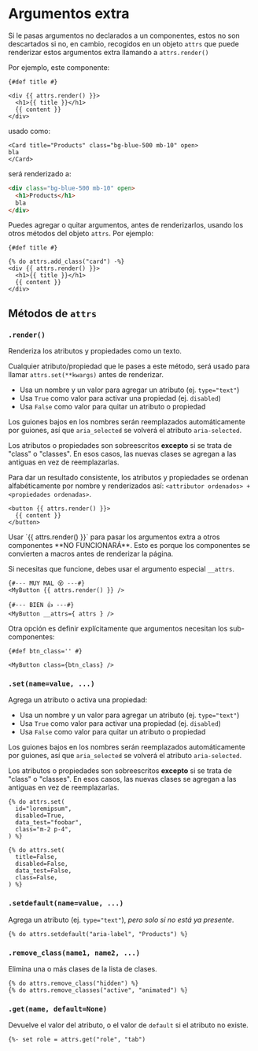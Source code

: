 # Argumentos extra

Si le pasas argumentos no declarados a un componentes, estos no son descartados si no, en cambio, recogidos en un objeto `attrs` que puede renderizar estos argumentos extra llamando a `attrs.render()`

Por ejemplo, este componente:

```html+jinja title="components/Card.jinja"
{#def title #}

<div {{ attrs.render() }}>
  <h1>{{ title }}</h1>
  {{ content }}
</div>
```

usado como:

```html+jinja
<Card title="Products" class="bg-blue-500 mb-10" open>
bla
</Card>
```

será renderizado a:

```html
<div class="bg-blue-500 mb-10" open>
  <h1>Products</h1>
  bla
</div>
```

Puedes agregar o quitar argumentos, antes de renderizarlos, usando los otros métodos del objeto `attrs`. Por ejemplo:

```html+jinja
{#def title #}

{% do attrs.add_class("card") -%}
<div {{ attrs.render() }}>
  <h1>{{ title }}</h1>
  {{ content }}
</div>
```

## Métodos de `attrs`

### `.render()`

Renderiza los atributos y propiedades como un texto.

Cualquier atributo/propiedad que le pases a este método, será usado para llamar `attrs.set(**kwargs)` antes de renderizar.

- Usa un nombre y un valor para agregar un atributo (ej. `type="text"`)
- Usa `True` como valor para activar una propiedad (ej. `disabled`)
- Usa `False` como valor para quitar un atributo o propiedad

Los guiones bajos en los nombres serán reemplazados automáticamente por guiones, así que `aria_selected` se volverá el atributo `aria-selected`.

Los atributos o propiedades son sobreescritos **excepto** si se trata de "class" o "classes".
En esos casos, las nuevas clases se agregan a las antiguas en vez de reemplazarlas.

Para dar un resultado consistente, los atributos y propiedades se ordenan alfabéticamente por nombre y renderizados así: `<attributor ordenados> + <propiedades ordenadas>`.

```html+jinja
<button {{ attrs.render() }}>
  {{ content }}
</button>
```

<Callout type="warning">
Usar `{{ attrs.render() }}` para pasar los argumentos extra a otros componentes **NO FUNCIONARÁ**. Esto es porque los componentes se convierten a macros antes de renderizar la página.

Si necesitas que funcione, debes usar el argumento especial `__attrs`.

```html+jinja
{#--- MUY MAL 😵 ---#}
<MyButton {{ attrs.render() }} />

{#--- BIEN 👍 ---#}
<MyButton __attrs={ attrs } />
```

Otra opción es definir explícitamente que argumentos necesitan los sub-componentes:

```html+jinja
{#def btn_class='' #}

<MyButton class={btn_class} />
```
</Callout>


### `.set(name=value, ...)`

Agrega un atributo o activa una propiedad:

- Usa un nombre y un valor para agregar un atributo (ej. `type="text"`)
- Usa `True` como valor para activar una propiedad (ej. `disabled`)
- Usa `False` como valor para quitar un atributo o propiedad

Los guiones bajos en los nombres serán reemplazados automáticamente por guiones, así que `aria_selected` se volverá el atributo `aria-selected`.

Los atributos o propiedades son sobreescritos **excepto** si se trata de "class" o "classes".
En esos casos, las nuevas clases se agregan a las antiguas en vez de reemplazarlas.

```html+jinja title="Agregando atributos/propiedades"
{% do attrs.set(
  id="loremipsum",
  disabled=True,
  data_test="foobar",
  class="m-2 p-4",
) %}
```

```html+jinja title="Quitando atributos/propiedades"
{% do attrs.set(
  title=False,
  disabled=False,
  data_test=False,
  class=False,
) %}
```


### `.setdefault(name=value, ...)`

Agrega un atributo (ej. `type="text"`), *pero solo si no está ya presente*.

```html+jinja
{% do attrs.setdefault("aria-label", "Products") %}
```


### `.remove_class(name1, name2, ...)`

Elimina una o más clases de la lista de clases.

```html+jinja
{% do attrs.remove_class("hidden") %}
{% do attrs.remove_classes("active", "animated") %}
```

### `.get(name, default=None)`

Devuelve el valor del atributo, o el valor de `default` si el atributo no existe.

```html+jinja
{%- set role = attrs.get("role", "tab")
```
